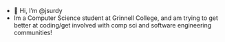 - 👋 Hi, I’m @jsurdy
- Im a Computer Science student at Grinnell College, and am trying to get better at coding/get involved with comp sci and software engineering communities!
